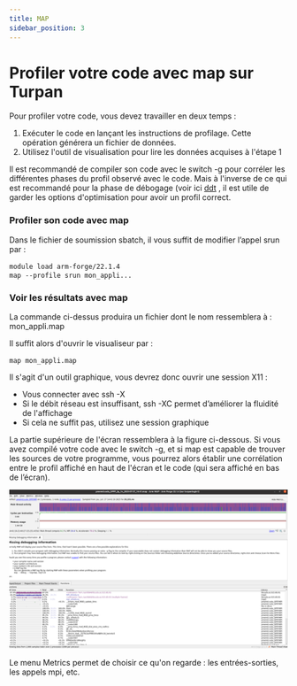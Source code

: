 ```yaml
---
title: MAP
sidebar_position: 3
---
```


# Profiler votre code avec map sur Turpan
Pour profiler votre code, vous devez travailler en deux temps :

1. Exécuter le code en lançant les instructions de profilage. Cette opération générera un fichier de données.
2. Utilisez l'outil de visualisation pour lire les données acquises à l'étape 1

Il est recommandé de compiler son code avec le switch -g pour corréler les différentes phases du profil observé avec le code. Mais à l'inverse de ce qui est recommandé pour la phase de débogage (voir ici [ddt](./ddt.md) , il est utile de garder les options d'optimisation pour avoir un profil correct.

### Profiler son code avec map
Dans le fichier de soumission sbatch, il vous suffit de modifier l’appel srun par :
```
module load arm-forge/22.1.4
map --profile srun mon_appli...
```

### Voir les résultats avec map
La commande ci-dessus produira un fichier dont le nom ressemblera à : mon_appli.map

Il suffit alors d'ouvrir le visualiseur par :
```
map mon_appli.map
```

Il s'agit d'un outil graphique, vous devrez donc ouvrir une session X11 :

- Vous connecter avec ssh -X
- Si le débit réseau est insuffisant, ssh -XC permet d’améliorer la fluidité de l'affichage
- Si cela ne suffit pas, utilisez une session graphique

La partie supérieure de l'écran ressemblera à la figure ci-dessous. Si vous avez compilé votre code avec le switch -g, et si map est capable de trouver les sources de votre programme, vous pourrez alors établir une corrélation entre le profil affiché en haut de l'écran et le code (qui sera affiché en bas de l’écran).

![Capture d'écran du formulaire d'engistrement dans le SSO Mesonet](/img/map.png)

Le menu Metrics permet de choisir ce qu'on regarde : les entrées-sorties, les appels mpi, etc.
